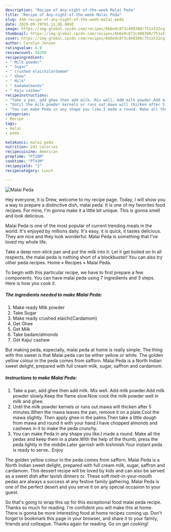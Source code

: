 ```yaml
---
description: "Recipe of Any-night-of-the-week Malai Peda"
title: "Recipe of Any-night-of-the-week Malai Peda"
slug: 444-recipe-of-any-night-of-the-week-malai-peda
date: 2020-09-29T01:11:05.889Z
image: https://img-global.cpcdn.com/recipes/6b6e9c873c408300/751x532cq70/malai-peda-recipe-main-photo.jpg
thumbnail: https://img-global.cpcdn.com/recipes/6b6e9c873c408300/751x532cq70/malai-peda-recipe-main-photo.jpg
cover: https://img-global.cpcdn.com/recipes/6b6e9c873c408300/751x532cq70/malai-peda-recipe-main-photo.jpg
author: Carolyn Jensen
ratingvalue: 4.8
reviewcount: 34299
recipeingredient:
- " Milk powder"
- " Sugar"
- " crushed elaichiCardamom"
- " Ghee"
- " Milk"
- " badamalmonds"
- " Kaju cashew"
recipeinstructions:
- "Take a pan, add ghee then add milk. Mix well. Add milk powder.Add milk powder slowly.Keep the flame slow.Now cook the milk powder well in milk and ghee."
- "Until the milk powder kernels or runs out.mawa will thicken after 5 minutes.When the mawa leaves the pan, remove it on a plate.Cool the mawa slightly. Then apply ghee in the palms.Then take a little dough from mawa and round it with your hand.I have chopped almonds and cashews in it to make the peda crunchy."
- "You can make Peda in any shape you like.I made a round. Make all the pedas and keep them in a plate.With the help of the thumb, press the peda lightly in the middle.Later garnish with kishmish.Your instant peda is ready to serve.. Enjoy"
categories:
- Recipe
tags:
- malai
- peda

katakunci: malai peda 
nutrition: 241 calories
recipecuisine: American
preptime: "PT28M"
cooktime: "PT43M"
recipeyield: "2"
recipecategory: Lunch

---
```



![Malai Peda](https://img-global.cpcdn.com/recipes/6b6e9c873c408300/751x532cq70/malai-peda-recipe-main-photo.jpg)

Hey everyone, it is Drew, welcome to my recipe page. Today, I will show you a way to prepare a distinctive dish, malai peda. It is one of my favorites food recipes. For mine, I'm gonna make it a little bit unique. This is gonna smell and look delicious.

Malai Peda is one of the most popular of current trending meals in the world. It's enjoyed by millions daily. It's easy, it is quick, it tastes delicious. They are nice and they look wonderful. Malai Peda is something that I've loved my whole life.

Take a deep non-stick pan and put the milk into it. Let it get boiled on In all respects, the malai peda is nothing short of a blockbuster! You can also try other peda recipes. Home » Recipes » Malai Peda.


To begin with this particular recipe, we have to first prepare a few components. You can have malai peda using 7 ingredients and 3 steps. Here is how you cook it.

<!--inarticleads1-->

##### The ingredients needed to make Malai Peda:

1. Make ready  Milk powder
1. Take  Sugar
1. Make ready  crushed elaichi(Cardamom)
1. Get  Ghee
1. Get  Milk
1. Take  badam/almonds
1. Get  Kaju/ cashew


But making peda, especially, malai peda at home is really simple. The thing with this sweet is that Malai peda can be either yellow or white. The golden yellow colour in the peda comes from safforn. Malai Peda is a North Indian sweet delight, prepared with full cream milk, sugar, saffron and cardamom. 

<!--inarticleads2-->

##### Instructions to make Malai Peda:

1. Take a pan, add ghee then add milk. Mix well. Add milk powder.Add milk powder slowly.Keep the flame slow.Now cook the milk powder well in milk and ghee.
1. Until the milk powder kernels or runs out.mawa will thicken after 5 minutes.When the mawa leaves the pan, remove it on a plate.Cool the mawa slightly. Then apply ghee in the palms.Then take a little dough from mawa and round it with your hand.I have chopped almonds and cashews in it to make the peda crunchy.
1. You can make Peda in any shape you like.I made a round. Make all the pedas and keep them in a plate.With the help of the thumb, press the peda lightly in the middle.Later garnish with kishmish.Your instant peda is ready to serve.. Enjoy


The golden yellow colour in the peda comes from safforn. Malai Peda is a North Indian sweet delight, prepared with full cream milk, sugar, saffron and cardamom. This dessert recipe will be loved by kids and can also be served as a sweet dish after lavish dinners or. These soft melt-in-your-mouth pedas are always a success at any festive family gathering. Malai Peda is one of the perfect desert and you serve it on any special occasion to your guest. 

So that's going to wrap this up for this exceptional food malai peda recipe. Thanks so much for reading. I'm confident you will make this at home. There is gonna be more interesting food at home recipes coming up. Don't forget to bookmark this page in your browser, and share it to your family, friends and colleague. Thanks again for reading. Go on get cooking!
